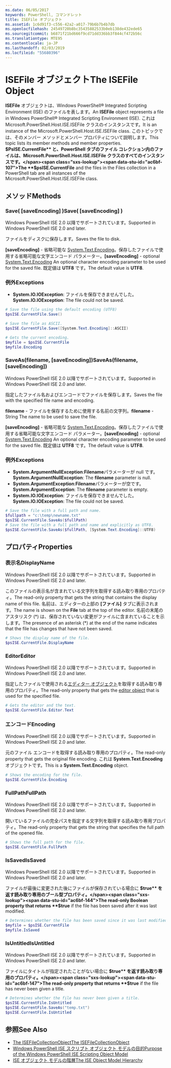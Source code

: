 ```yaml
---
ms.date: 06/05/2017
keywords: PowerShell, コマンドレット
title: ISEFile オブジェクト
ms.assetid: 1c6d91f3-c556-42a2-a017-79b6b7b4b7db
ms.openlocfilehash: 24549720b8bc35435882533b0eb138de432ede65
ms.sourcegitcommit: b6871f21bd666f9cd71dd336bb3f844cf472b56c
ms.translationtype: MTE95
ms.contentlocale: ja-JP
ms.lasthandoff: 02/03/2019
ms.locfileid: "55680396"
---
```

# <a name="the-isefile-object"></a><span data-ttu-id="ac6bf-103">ISEFile オブジェクト</span><span class="sxs-lookup"><span data-stu-id="ac6bf-103">The ISEFile Object</span></span>

<span data-ttu-id="ac6bf-104">**ISEFile** オブジェクトは、Windows PowerShell® Integrated Scripting Environment (ISE) のファイルを表します。</span><span class="sxs-lookup"><span data-stu-id="ac6bf-104">An **ISEFile** object represents a file in Windows PowerShell® Integrated Scripting Environment (ISE).</span></span> <span data-ttu-id="ac6bf-105">これは Microsoft.PowerShell.Host.ISE.ISEFile クラスのインスタンスです。</span><span class="sxs-lookup"><span data-stu-id="ac6bf-105">It is an instance of the Microsoft.PowerShell.Host.ISE.ISEFile class.</span></span> <span data-ttu-id="ac6bf-106">このトピックでは、そのメンバー メソッドとメンバー プロパティについて説明します。</span><span class="sxs-lookup"><span data-stu-id="ac6bf-106">This topic lists its member methods and member properties.</span></span> <span data-ttu-id="ac6bf-107">**$PsISE.CurrentFile** と、PowerShell タブのファイル コレクション内のファイルは、Microsoft.PowerShell.Host.ISE.ISEFile クラスのすべてのインスタンスです。</span><span class="sxs-lookup"><span data-stu-id="ac6bf-107">The **$psISE.CurrentFile** and the files in the Files collection in a PowerShell tab are all instances of the Microsoft.PowerShell.Host.ISE.ISEFile class.</span></span>

## <a name="methods"></a><span data-ttu-id="ac6bf-108">メソッド</span><span class="sxs-lookup"><span data-stu-id="ac6bf-108">Methods</span></span>

### <a name="save-saveencoding-"></a><span data-ttu-id="ac6bf-109">Save\( \[saveEncoding\] \)</span><span class="sxs-lookup"><span data-stu-id="ac6bf-109">Save\( \[saveEncoding\] \)</span></span>

<span data-ttu-id="ac6bf-110">Windows PowerShell ISE 2.0 以降でサポートされています。</span><span class="sxs-lookup"><span data-stu-id="ac6bf-110">Supported in Windows PowerShell ISE 2.0 and later.</span></span>

<span data-ttu-id="ac6bf-111">ファイルをディスクに保存します。</span><span class="sxs-lookup"><span data-stu-id="ac6bf-111">Saves the file to disk.</span></span>

<span data-ttu-id="ac6bf-112">**\[saveEncoding\]** - 省略可能な [System.Text.Encoding](https://msdn.microsoft.com/library/system.text.encoding.aspx)。保存したファイルで使用する省略可能な文字エンコード パラメーター。</span><span class="sxs-lookup"><span data-stu-id="ac6bf-112">**\[saveEncoding\]** - optional [System.Text.Encoding](https://msdn.microsoft.com/library/system.text.encoding.aspx) An optional character encoding parameter to be used for the saved file.</span></span> <span data-ttu-id="ac6bf-113">既定値は **UTF8** です。</span><span class="sxs-lookup"><span data-stu-id="ac6bf-113">The default value is **UTF8**.</span></span>

### <a name="exceptions"></a><span data-ttu-id="ac6bf-114">例外</span><span class="sxs-lookup"><span data-stu-id="ac6bf-114">Exceptions</span></span>

- <span data-ttu-id="ac6bf-115">**System.IO.IOException**: ファイルを保存できませんでした。</span><span class="sxs-lookup"><span data-stu-id="ac6bf-115">**System.IO.IOException**: The file could not be saved.</span></span>

```powershell
# Save the file using the default encoding (UTF8)
$psISE.CurrentFile.Save()

# Save the file as ASCII.
$psISE.CurrentFile.Save([System.Text.Encoding]::ASCII)

# Gets the current encoding.
$myfile = $psISE.CurrentFile
$myfile.Encoding
```

### <a name="saveasfilename-saveencoding"></a><span data-ttu-id="ac6bf-116">SaveAs\(filename, \[saveEncoding\]\)</span><span class="sxs-lookup"><span data-stu-id="ac6bf-116">SaveAs\(filename, \[saveEncoding\]\)</span></span>

<span data-ttu-id="ac6bf-117">Windows PowerShell ISE 2.0 以降でサポートされています。</span><span class="sxs-lookup"><span data-stu-id="ac6bf-117">Supported in Windows PowerShell ISE 2.0 and later.</span></span>

<span data-ttu-id="ac6bf-118">指定したファイル名およびエンコードでファイルを保存します。</span><span class="sxs-lookup"><span data-stu-id="ac6bf-118">Saves the file with the specified file name and encoding.</span></span>

<span data-ttu-id="ac6bf-119">**filename** - ファイルを保存するために使用する名前の文字列。</span><span class="sxs-lookup"><span data-stu-id="ac6bf-119">**filename** - String The name to be used to save the file.</span></span>

<span data-ttu-id="ac6bf-120">**\[saveEncoding\]** - 省略可能な [System.Text.Encoding](https://msdn.microsoft.com/library/system.text.encoding.aspx)。保存したファイルで使用する省略可能な文字エンコード パラメーター。</span><span class="sxs-lookup"><span data-stu-id="ac6bf-120">**\[saveEncoding\]** - optional [System.Text.Encoding](https://msdn.microsoft.com/library/system.text.encoding.aspx) An optional character encoding parameter to be used for the saved file.</span></span> <span data-ttu-id="ac6bf-121">既定値は **UTF8** です。</span><span class="sxs-lookup"><span data-stu-id="ac6bf-121">The default value is **UTF8**.</span></span>

### <a name="exceptions"></a><span data-ttu-id="ac6bf-122">例外</span><span class="sxs-lookup"><span data-stu-id="ac6bf-122">Exceptions</span></span>

- <span data-ttu-id="ac6bf-123">**System.ArgumentNullException**:**Filename**パラメーターが null です。</span><span class="sxs-lookup"><span data-stu-id="ac6bf-123">**System.ArgumentNullException**: The **filename** parameter is null.</span></span>
- <span data-ttu-id="ac6bf-124">**System.ArgumentException**:**Filename**パラメーターが空です。</span><span class="sxs-lookup"><span data-stu-id="ac6bf-124">**System.ArgumentException**: The **filename** parameter is empty.</span></span>
- <span data-ttu-id="ac6bf-125">**System.IO.IOException**: ファイルを保存できませんでした。</span><span class="sxs-lookup"><span data-stu-id="ac6bf-125">**System.IO.IOException**: The file could not be saved.</span></span>

```powershell
# Save the file with a full path and name.
$fullpath = "c:\temp\newname.txt"
$psISE.CurrentFile.SaveAs($fullPath)
# Save the file with a full path and name and explicitly as UTF8.
$psISE.CurrentFile.SaveAs($fullPath, [System.Text.Encoding]::UTF8)
```

## <a name="properties"></a><span data-ttu-id="ac6bf-126">プロパティ</span><span class="sxs-lookup"><span data-stu-id="ac6bf-126">Properties</span></span>

### <a name="displayname"></a><span data-ttu-id="ac6bf-127">表示名</span><span class="sxs-lookup"><span data-stu-id="ac6bf-127">DisplayName</span></span>

<span data-ttu-id="ac6bf-128">Windows PowerShell ISE 2.0 以降でサポートされています。</span><span class="sxs-lookup"><span data-stu-id="ac6bf-128">Supported in Windows PowerShell ISE 2.0 and later.</span></span>

<span data-ttu-id="ac6bf-129">このファイルの表示名が含まれている文字列を取得する読み取り専用のプロパティ。</span><span class="sxs-lookup"><span data-stu-id="ac6bf-129">The read-only property that gets the string that contains the display name of this file.</span></span> <span data-ttu-id="ac6bf-130">名前は、エディターの上部の **[ファイル]** タブに表示されます。</span><span class="sxs-lookup"><span data-stu-id="ac6bf-130">The name is shown on the **File** tab at the top of the editor.</span></span> <span data-ttu-id="ac6bf-131">名前の末尾のアスタリスク \(\*\) は、保存されていない変更がファイルに含まれていることを示します。</span><span class="sxs-lookup"><span data-stu-id="ac6bf-131">The presence of an asterisk \(\*\) at the end of the name indicates that the file has changes that have not been saved.</span></span>

```powershell
# Shows the display name of the file.
$psISE.CurrentFile.DisplayName
```

### <a name="editor"></a><span data-ttu-id="ac6bf-132">Editor</span><span class="sxs-lookup"><span data-stu-id="ac6bf-132">Editor</span></span>

<span data-ttu-id="ac6bf-133">Windows PowerShell ISE 2.0 以降でサポートされています。</span><span class="sxs-lookup"><span data-stu-id="ac6bf-133">Supported in Windows PowerShell ISE 2.0 and later.</span></span>

<span data-ttu-id="ac6bf-134">指定したファイルで使用される[エディター オブジェクト](The-ISEEditor-Object.md)を取得する読み取り専用のプロパティ。</span><span class="sxs-lookup"><span data-stu-id="ac6bf-134">The read-only property that gets the [editor object](The-ISEEditor-Object.md) that is used for the specified file.</span></span>

```powershell
# Gets the editor and the text.
$psISE.CurrentFile.Editor.Text
```

### <a name="encoding"></a><span data-ttu-id="ac6bf-135">エンコード</span><span class="sxs-lookup"><span data-stu-id="ac6bf-135">Encoding</span></span>

<span data-ttu-id="ac6bf-136">Windows PowerShell ISE 2.0 以降でサポートされています。</span><span class="sxs-lookup"><span data-stu-id="ac6bf-136">Supported in Windows PowerShell ISE 2.0 and later.</span></span>

<span data-ttu-id="ac6bf-137">元のファイル エンコードを取得する読み取り専用のプロパティ。</span><span class="sxs-lookup"><span data-stu-id="ac6bf-137">The read-only property that gets the original file encoding.</span></span> <span data-ttu-id="ac6bf-138">これは **System.Text.Encoding** オブジェクトです。</span><span class="sxs-lookup"><span data-stu-id="ac6bf-138">This is a **System.Text.Encoding** object.</span></span>

```powershell
# Shows the encoding for the file.
$psISE.CurrentFile.Encoding
```

### <a name="fullpath"></a><span data-ttu-id="ac6bf-139">FullPath</span><span class="sxs-lookup"><span data-stu-id="ac6bf-139">FullPath</span></span>

<span data-ttu-id="ac6bf-140">Windows PowerShell ISE 2.0 以降でサポートされています。</span><span class="sxs-lookup"><span data-stu-id="ac6bf-140">Supported in Windows PowerShell ISE 2.0 and later.</span></span>

<span data-ttu-id="ac6bf-141">開いているファイルの完全パスを指定する文字列を取得する読み取り専用プロパティ。</span><span class="sxs-lookup"><span data-stu-id="ac6bf-141">The read-only property that gets the string that specifies the full path of the opened file.</span></span>

```powershell
# Shows the full path for the file.
$psISE.CurrentFile.FullPath
```

### <a name="issaved"></a><span data-ttu-id="ac6bf-142">IsSaved</span><span class="sxs-lookup"><span data-stu-id="ac6bf-142">IsSaved</span></span>

<span data-ttu-id="ac6bf-143">Windows PowerShell ISE 2.0 以降でサポートされています。</span><span class="sxs-lookup"><span data-stu-id="ac6bf-143">Supported in Windows PowerShell ISE 2.0 and later.</span></span>

<span data-ttu-id="ac6bf-144">ファイルが最後に変更された後にファイルが保存されている場合に **$true** を返す読み取り専用のブール型プロパティ。</span><span class="sxs-lookup"><span data-stu-id="ac6bf-144">The read-only Boolean property that returns **$true** if the file has been saved after it was last modified.</span></span>

```powershell
# Determines whether the file has been saved since it was last modified.
$myfile = $psISE.CurrentFile
$myfile.IsSaved
```

### <a name="isuntitled"></a><span data-ttu-id="ac6bf-145">IsUntitled</span><span class="sxs-lookup"><span data-stu-id="ac6bf-145">IsUntitled</span></span>

<span data-ttu-id="ac6bf-146">Windows PowerShell ISE 2.0 以降でサポートされています。</span><span class="sxs-lookup"><span data-stu-id="ac6bf-146">Supported in Windows PowerShell ISE 2.0 and later.</span></span>

<span data-ttu-id="ac6bf-147">ファイルにタイトルが指定されたことがない場合に **$true** を返す読み取り専用のプロパティ。</span><span class="sxs-lookup"><span data-stu-id="ac6bf-147">The read-only property that returns **$true** if the file has never been given a title.</span></span>

```powershell
# Determines whether the file has never been given a title.
$psISE.CurrentFile.IsUntitled
$psISE.CurrentFile.SaveAs("temp.txt")
$psISE.CurrentFile.IsUntitled
```

## <a name="see-also"></a><span data-ttu-id="ac6bf-148">参照</span><span class="sxs-lookup"><span data-stu-id="ac6bf-148">See Also</span></span>

- [<span data-ttu-id="ac6bf-149">The ISEFileCollectionObject</span><span class="sxs-lookup"><span data-stu-id="ac6bf-149">The ISEFileCollectionObject</span></span>](The-ISEFileCollection-Object.md)
- [<span data-ttu-id="ac6bf-150">Windows PowerShell ISE スクリプト オブジェクト モデルの目的</span><span class="sxs-lookup"><span data-stu-id="ac6bf-150">Purpose of the Windows PowerShell ISE Scripting Object Model</span></span>](Purpose-of-the-Windows-PowerShell-ISE-Scripting-Object-Model.md)
- [<span data-ttu-id="ac6bf-151">ISE オブジェクト モデルの階層</span><span class="sxs-lookup"><span data-stu-id="ac6bf-151">The ISE Object Model Hierarchy</span></span>](The-ISE-Object-Model-Hierarchy.md)